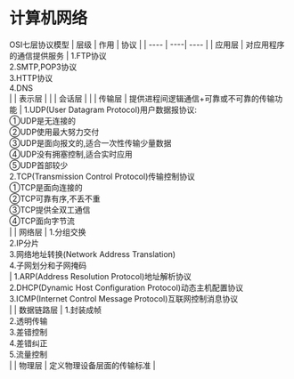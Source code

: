 # 计算机网络

OSI七层协议模型
| 层级 | 作用 | 协议 |
| ---- | ----| ---- |
| 应用层 | 对应用程序的通信提供服务 | 1.FTP协议<br> 2.SMTP,POP3协议<br> 3.HTTP协议<br> 4.DNS<br> |
| 表示层 | |
| 会话层 | |
| 传输层 | 提供进程间逻辑通信+可靠或不可靠的传输功能 | 1.UDP(User Datagram Protocol)用户数据报协议: <br> ①UDP是无连接的<br> ②UDP使用最大努力交付<br> ③UDP是面向报文的,适合一次性传输少量数据<br> ④UDP没有拥塞控制,适合实时应用<br> ⑤UDP首部较少<br> 2.TCP(Transmission Control Protocol)传输控制协议<br> ①TCP是面向连接的<br> ②TCP可靠有序,不丢不重<br> ③TCP提供全双工通信<br> ④TCP面向字节流<br> |
| 网络层 | 1.分组交换<br>2.IP分片<br>  3.网络地址转换(Network Address Translation)<br>  4.子网划分和子网掩码<br>  | 1.ARP(Address Resolution Protocol)地址解析协议<br> 2.DHCP(Dynamic Host Configuration Protocol)动态主机配置协议<br> 3.ICMP(Internet Control Message Protocol)互联网控制消息协议<br> |
| 数据链路层 | 1.封装成帧<br> 2.透明传输<br>  3.差错控制<br>  4.差错纠正<br>  5.流量控制<br>  |
| 物理层 | 定义物理设备层面的传输标准 |